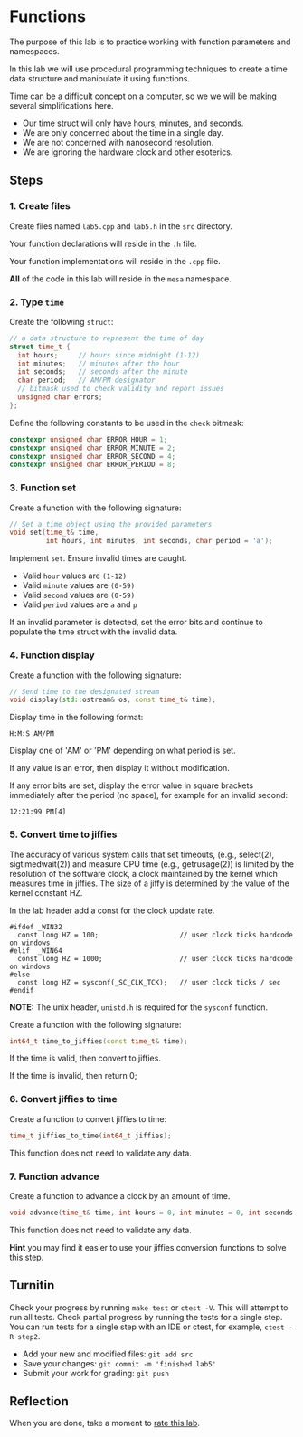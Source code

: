 # Functions
The purpose of this lab is to practice working with
function parameters and namespaces.

In this lab we will use procedural programming techniques
to create a time data structure and manipulate it
using functions.

Time can be a difficult concept on a computer, so we we will be
making several simplifications here.

- Our time struct will only have hours, minutes, and seconds.
- We are only concerned about the time in a single day.
- We are not concerned with nanosecond resolution.
- We are ignoring the hardware clock and other esoterics.

## Steps

### 1. Create files
Create files named `lab5.cpp` and `lab5.h`
in the `src` directory.

Your function declarations will reside in the `.h` file.

Your function implementations will reside in the `.cpp` file.

**All** of the code in this lab will reside in the
`mesa` namespace.

### 2. Type `time`
Create the following `struct`:
   
```cpp
// a data structure to represent the time of day
struct time_t {
  int hours;     // hours since midnight (1-12)
  int minutes;   // minutes after the hour
  int seconds;   // seconds after the minute
  char period;   // AM/PM designator
  // bitmask used to check validity and report issues
  unsigned char errors;
};
```

Define the following constants to be used in the `check` bitmask:

```cpp
constexpr unsigned char ERROR_HOUR = 1;
constexpr unsigned char ERROR_MINUTE = 2;
constexpr unsigned char ERROR_SECOND = 4;
constexpr unsigned char ERROR_PERIOD = 8;
```


### 3. Function set
Create a function with the following signature:
   
```cpp
// Set a time object using the provided parameters
void set(time_t& time, 
         int hours, int minutes, int seconds, char period = 'a');
```

Implement `set`.
Ensure invalid times are caught.

- Valid `hour` values are `(1-12)`
- Valid `minute` values are `(0-59)`
- Valid `second` values are `(0-59)`
- Valid `period` values are `a` and `p`

If an invalid parameter is detected, set the error bits
and continue to populate the time struct with the invalid data.

### 4. Function display
Create a function with the following signature:
   
```cpp
// Send time to the designated stream
void display(std::ostream& os, const time_t& time);
```

Display time in the following format:

```
H:M:S AM/PM
```

Display one of 'AM' or 'PM' depending on what period is set.

If any value is an error, then display it without modification.

If any error bits are set, display the error value in square brackets
immediately after the period (no space), for example for an invalid second:

```
12:21:99 PM[4]
```

### 5. Convert time to jiffies
The accuracy of various system calls that set timeouts, (e.g.,
select(2), sigtimedwait(2)) and measure CPU time (e.g.,
getrusage(2)) is limited by the resolution of the software clock,
a clock maintained by the kernel which measures time in jiffies.
The size of a jiffy is determined by the value of the kernel
constant HZ.

In the lab header add a const for the clock update rate.

```
#ifdef _WIN32
  const long HZ = 100;                    // user clock ticks hardcode on windows
#elif  _WIN64
  const long HZ = 1000;                   // user clock ticks hardcode on windows
#else
  const long HZ = sysconf(_SC_CLK_TCK);   // user clock ticks / sec
#endif
```

**NOTE:**
The unix header, `unistd.h` is required for the `sysconf` function.


Create a function with the following signature:
   
```cpp
int64_t time_to_jiffies(const time_t& time);
```

If the time is valid, then convert to jiffies.

If the time is invalid, then return 0;

### 6. Convert jiffies to time
Create a function to convert jiffies to time:
   
```cpp
time_t jiffies_to_time(int64_t jiffies);
```

This function does not need to validate any data.

### 7. Function advance
Create a function to advance a clock by an amount of time.
   
```cpp
void advance(time_t& time, int hours = 0, int minutes = 0, int seconds = 0);
```

This function does not need to validate any data.

**Hint** you may find it easier to use your jiffies conversion functions
to solve this step.


## Turnitin
Check your progress by running `make test` or `ctest -V`.
This will attempt to run all tests.
Check partial progress by running the tests for a single step.
You can run tests for a single step with an IDE or ctest,
for example, `ctest -R step2`.

- Add your new and modified files: `git add src`
- Save your changes: `git commit -m 'finished lab5'`
- Submit your work for grading: `git push`

## Reflection
When you are done, take a moment to
[rate this lab](https://forms.gle/BRqfZsgapTvPdk159).

